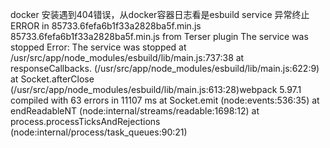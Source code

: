 docker 安装遇到404错误，从docker容器日志看是esbuild service 异常终止
ERROR in 85733.6fefa6b1f33a2828ba5f.min.js
85733.6fefa6b1f33a2828ba5f.min.js from Terser plugin
The service was stopped
Error: The service was stopped
    at /usr/src/app/node_modules/esbuild/lib/main.js:737:38
    at responseCallbacks.<computed> (/usr/src/app/node_modules/esbuild/lib/main.js:622:9)
    at Socket.afterClose (/usr/src/app/node_modules/esbuild/lib/main.js:613:28)webpack 5.97.1 compiled with 63 errors in 11107 ms
    at Socket.emit (node:events:536:35)
    at endReadableNT (node:internal/streams/readable:1698:12)
    at process.processTicksAndRejections (node:internal/process/task_queues:90:21)
